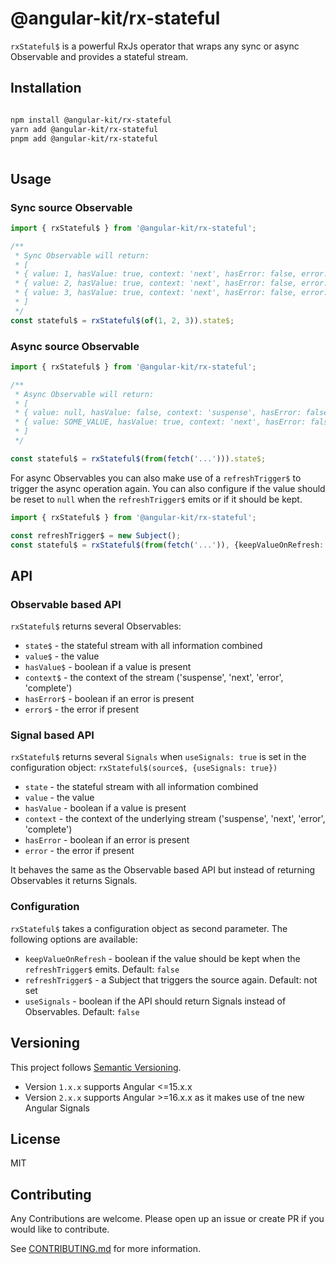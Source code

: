 # @angular-kit/rx-stateful

`rxStateful$` is a powerful RxJs operator that wraps any sync or async Observable and provides a
stateful stream.

## Installation
```bash

npm install @angular-kit/rx-stateful
yarn add @angular-kit/rx-stateful
pnpm add @angular-kit/rx-stateful
  
  ```

## Usage

### Sync source Observable
```typescript
import { rxStateful$ } from '@angular-kit/rx-stateful';

/**
 * Sync Observable will return: 
 * [
 * { value: 1, hasValue: true, context: 'next', hasError: false, error: undefined },
 * { value: 2, hasValue: true, context: 'next', hasError: false, error: undefined },
 * { value: 3, hasValue: true, context: 'next', hasError: false, error: undefined },
 * ]
 */
const stateful$ = rxStateful$(of(1, 2, 3)).state$;
```

### Async source Observable
```typescript
import { rxStateful$ } from '@angular-kit/rx-stateful';

/**
 * Async Observable will return: 
 * [
 * { value: null, hasValue: false, context: 'suspense', hasError: false, error: undefined },
 * { value: SOME_VALUE, hasValue: true, context: 'next', hasError: false, error: undefined },
 * ]
 */

const stateful$ = rxStateful$(from(fetch('...'))).state$;
```

For async Observables you can also make use of a `refreshTrigger$` to trigger the async operation again. You can 
also configure if the value should be reset to `null` when the `refreshTrigger$` emits or if it should be kept.

```typescript
import { rxStateful$ } from '@angular-kit/rx-stateful';

const refreshTrigger$ = new Subject();
const stateful$ = rxStateful$(from(fetch('...')), {keepValueOnRefresh: true, refreshTrigger$}).state$;
```

## API
### Observable based API
`rxStateful$` returns several Observables:
- `state$` - the stateful stream with all information combined
- `value$` - the value
- `hasValue$` - boolean if a value is present
- `context$` - the context of the stream ('suspense', 'next', 'error', 'complete')
- `hasError$` - boolean if an error is present
- `error$` - the error if present

### Signal based API
`rxStateful$` returns several `Signals` when `useSignals: true` is set in the configuration object: `rxStateful$(source$, {useSignals: true})`
- `state` - the stateful stream with all information combined
- `value` - the value
- `hasValue` - boolean if a value is present
- `context` - the context of the underlying stream ('suspense', 'next', 'error', 'complete')
- `hasError` - boolean if an error is present
- `error` - the error if present

It behaves the same as the Observable based API but instead of returning Observables it returns Signals.

### Configuration
`rxStateful$` takes a configuration object as second parameter. The following options are available:
- `keepValueOnRefresh` - boolean if the value should be kept when the `refreshTrigger$` emits. Default: `false`
- `refreshTrigger$` - a Subject that triggers the source again. Default: not set
- `useSignals` - boolean if the API should return Signals instead of Observables. Default: `false`


## Versioning
This project follows [Semantic Versioning](https://semver.org/).

- Version `1.x.x` supports Angular <=15.x.x
- Version `2.x.x` supports Angular >=16.x.x as it makes use of tne new Angular Signals

## License
MIT

## Contributing
Any Contributions are welcome. Please open up an issue or create PR if you would like to contribute.

See [CONTRIBUTING.md](../../CONTRIBUTING.md) for more information.
